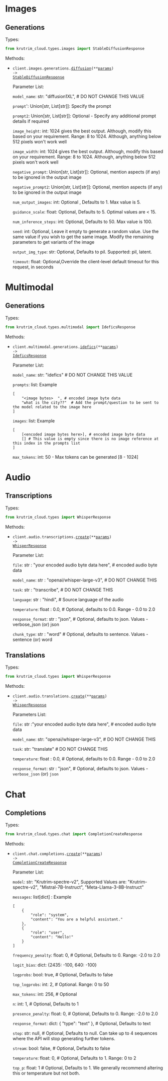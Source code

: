 # Images

## Generations

Types:

```python
from krutrim_cloud.types.images import StableDiffusionResponse
```

Methods:

- <code title="post /v1/images/generations/diffusion">client.images.generations.<a href="./src/krutrim_cloud/resources/images/generations.py">diffusion</a>(\*\*<a href="src/krutrim_cloud/types/images/generation_diffusion_params.py">params</a>) -> <a href="./src/krutrim_cloud/types/images/stable_diffusion_response.py">StableDiffusionResponse</a></code>


    Parameter List:

    `model_name`: str: "diffusion1XL", # DO NOT CHANGE THIS VALUE

    `prompt`': Union[str, List[str]]: Specify the prompt

    `prompt2`: Union[str, List[str]]: Optional -  Specify any additional prompt details if required

    `image_height`: int: 1024 gives the best output. Although, modify this based on your requirement. Range: 8 to 1024. Although, anything below 512 pixels won't work well 

    `image_width`: int: 1024 gives the best output. Although, modify this based on your requirement. Range: 8 to 1024. Although, anything below 512 pixels won't work well 

    `negative_prompt`: Union[str, List[str]]: Optional, mention aspects (if any) to be ignored in the output image

    `negative_prompt2`: Union[str, List[str]]: Optional, mention aspects (if any) to be ignored in the output image

    `num_output_images`: int: Optional , Defaults to 1. Max value is 5. 

    `guidance_scale`: float: Optional, Defaults to 5. Optimal values are < 15.

    `num_inference_steps`: int: Optional, Defaults to 50. Max value is 100.

    `seed`: int: Optional, Leave it empty to generate a random value. Use the same value if you wish to get the same image. Modify the remaining parameters to get variants of the image

    `output_img_type`: str: Optional, Defaults to pil. Supported: pil, latent. 

    `timeout`: float: Optional,Override the client-level default timeout for this request, in seconds

# Multimodal

## Generations

Types:

```python
from krutrim_cloud.types.multimodal import IdeficsResponse
```

Methods:

- <code title="post /v1/multimodal/generations/idefics">client.multimodal.generations.<a href="./src/krutrim_cloud/resources/multimodal/generations.py">idefics</a>(\*\*<a href="src/krutrim_cloud/types/multimodal/generation_idefics_params.py">params</a>) -> <a href="./src/krutrim_cloud/types/multimodal/idefics_response.py">IdeficsResponse</a></code>

    Parameter List:
    
    `model_name`: str: "idefics" # DO NOT CHANGE THIS VALUE

    `prompts`:  list: Example
    ```
    [
        "<image bytes>  ", # encoded image byte data
        "what is the city??"  # Add the prompt/question to be sent to the model related to the image here
    ]
    ```
    `images`: list: Example
    ```
    [
        [<encoded image bytes here>], # encoded image byte data
        [] # This value is empty since there is no image reference at this index in the prompts list
    ]
    ```
    `max_tokens`: int: 50 - Max tokens can be generated [8 - 1024]

# Audio

## Transcriptions

Types:

```python
from krutrim_cloud.types import WhisperResponse
```

Methods:

- <code title="post /v1/audio/transcriptions">client.audio.transcriptions.<a href="./src/krutrim_cloud/resources/audio/transcriptions.py">create</a>(\*\*<a href="src/krutrim_cloud/types/audio/transcription_create_params.py">params</a>) -> <a href="./src/krutrim_cloud/types/shared/whisper_response.py">WhisperResponse</a></code>

    Parameter List:
    
    `file`: str : "your encoded audio byte data here", # encoded audio byte data
    
    `model_name`: str : "openai/whisper-large-v3", # DO NOT CHANGE THIS
    
    `task`: str : "transcribe", # DO NOT CHANGE THIS
    
    `language`: str : "hindi", # Source language of the audio
    
    `temperature`:  float : 0.0, # Optional, defaults to 0.0. Range - 0.0 to 2.0
    
    `response_format`: str : "json", # Optional, defaults to json. Values - verbose_json (or) json
    
    `chunk_type`: str : "word" # Optional, defaults to sentence. Values - sentence (or) word

## Translations

Types:

```python
from krutrim_cloud.types import WhisperResponse
```

Methods:

- <code title="post /v1/audio/translations">client.audio.translations.<a href="./src/krutrim_cloud/resources/audio/translations.py">create</a>(\*\*<a href="src/krutrim_cloud/types/audio/translation_create_params.py">params</a>) -> <a href="./src/krutrim_cloud/types/shared/whisper_response.py">WhisperResponse</a></code>

    Parameters List:

    `file`: str :"your encoded audio byte data here",  # encoded audio byte data

    `model_name`: str: "openai/whisper-large-v3", # DO NOT CHANGE THIS

    `task`: str: "translate" # DO NOT CHANGE THIS

    `temperature`: float : 0.0, # Optional, defaults to 0.0. Range - 0.0 to 2.0

    `response_format`: str : "json", # Optional, defaults to json. Values - `verbose_json` (or) `json`

# Chat

## Completions

Types:

```python
from krutrim_cloud.types.chat import CompletionCreateResponse
```

Methods:

- <code title="post /v1/chat/completions">client.chat.completions.<a href="./src/demo_project/resources/chat/completions.py">create</a>(\*\*<a href="src/demo_project/types/chat/completion_create_params.py">params</a>) -> <a href="./src/demo_project/types/chat/completion_create_response.py">CompletionCreateResponse</a></code>

    Parameter List:

    `model`: str: "Krutrim-spectre-v2", Supported Values are: "Krutrim-spectre-v2", "Mistral-7B-Instruct", "Meta-Llama-3-8B-Instruct"

    `messages`: list[dict] : Example
    ```
    [
        {
            "role": "system",
            "content": "You are a helpful assistant."
        },
        {
            "role": "user",
            "content": "Hello!"
        }
    ]
    ```

    `frequency_penalty`: float: 0, # Optional, Defaults to 0. Range: -2.0 to 2.0

    `logit_bias`: dict: {2435: -100, 640: -100}
    
    `logprobs`: bool: true, # Optional, Defaults to false

    `top_logprobs`: int: 2, # Optional. Range: 0 to 50

    `max_tokens`: int: 256, # Optional

    `n`: int: 1, # Optional, Defaults to 1

    `presence_penalty`: float: 0, # Optional, Defaults to 0. Range: -2.0 to 2.0

    `response_format`: dict: { "type": "text" }, # Optional, Defaults to text

    `stop`: str: null, # Optional, Defaults to null. Can take up to 4 sequences where the API will stop generating further tokens.

    `stream`: bool: false, # Optional, Defaults to false

    `temperature`: float: 0, # Optional, Defaults to 1. Range: 0 to 2

    `top_p`: float: 1 # Optional, Defaults to 1. We generally recommend altering this or temperature but not both.

